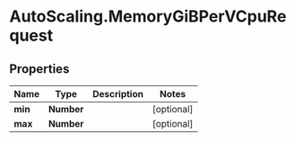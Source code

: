 # AutoScaling.MemoryGiBPerVCpuRequest

## Properties

Name | Type | Description | Notes
------------ | ------------- | ------------- | -------------
**min** | **Number** |  | [optional] 
**max** | **Number** |  | [optional] 


